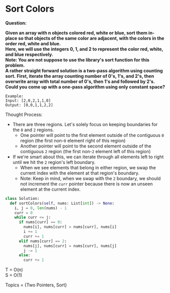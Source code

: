 # Sort Colors

<b>Question:</b>

<b>Given an array with n objects colored red, white or blue, sort them in-place so that objects of the same color are adjacent, with the colors in the order red, white and blue.</b>
<br>
<b>Here, we will use the integers 0, 1, and 2 to represent the color red, white, and blue respectively.</b>
<br>
<b>Note: You are not suppose to use the library's sort function for this problem.</b>
<br>
<b>A rather straight forward solution is a two-pass algorithm using counting sort.</b>
<b>First, iterate the array counting number of 0's, 1's, and 2's, then overwrite array with total number of 0's, then 1's and followed by 2's.</b>
<b>Could you come up with a one-pass algorithm using only constant space?</b>

```
Example:
Input: [2,0,2,1,1,0]
Output: [0,0,1,1,2,2]
```

Thought Process:
* There are three regions. Let's solely focus on keeping boundaries for the `0` and `2` regions.
  * One pointer will point to the first element outside of the contiguous `0` region (the first non-`0` element right of this region)
  * Another pointer will point to the second element outside of the contiguous `2` region (the first non-`2` element left of this region)
* If we're smart about this, we can iterate through all elements left to right until we hit the `2` region's left boundary.
  * When we see elements that belong in either region, we swap the current index with the element at that region's boundary.
  * Note: Keep in mind, when we swap with the `2` boundary, we should not increment the `curr` pointer because there is now an unseen element at the current index.


```python
class Solution:
  def sortColors(self, nums: List[int]) -> None:
    i, j = 0, len(nums) - 1
    curr = 0
    while curr <= j:
      if nums[curr] == 0:
        nums[i], nums[curr] = nums[curr], nums[i]
        i += 1
        curr += 1
      elif nums[curr] == 2:
        nums[j], nums[curr] = nums[curr], nums[j]
        j -= 1
      else: 
        curr += 1   
```

T = O(n)  
S = O(1)  

Topics = {Two Pointers, Sort}
